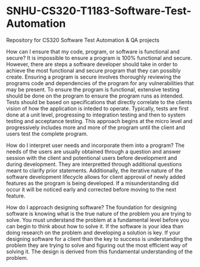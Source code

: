 # SNHU-CS320-T1183-Software-Test-Automation
Repository for CS320 Software Test Automation &amp; QA projects

How can I ensure that my code, program, or software is functional and secure?
It is impossible to ensure a program is 100% functional and secure. However, there are steps a software developer should take in order to achieve the most functional and secure program that they can possibly create. Ensuring a program is secure involves thoroughly reviewing the programs code and dependencies of the program for any vulnerabilities that may be present. To ensure the program is functional, extensive testing should be done on the program to ensure the program runs as intended. Tests should be based on specifications that directly correlate to the clients vision of how the application is inteded to operate. Typically, tests are first done at a unit level, progressing to integration testing and then to system testing and acceptance testing. This approach begins at the micro level and progressively includes more and more of the program until the client and users test the complete program.   

How do I interpret user needs and incorporate them into a program?
The needs of the users are usually obtained through a question and answer session with the client and potentional users before development and during development. They are interpretted through additional questions meant to clarify prior statements. Additionally, the iterative nature of the software development lifecycle allows for client approval of newly added features as the program is being developed. If a misunderstanding did occur it will be noticed early and corrected before moving to the next feature.  

How do I approach designing software?
The foundation for designing software is knowing what is the true nature of the problem you are trying to solve. You must understand the problem at a fundamental level before you can begin to think about how to solve it. If the software is your idea than doing research on the problem and developing a solution is key. If your designing software for a client than the key to success is understanding the problem they are trying to solve and figuring out the most efficient way of solving it. The design is derived from this fundamental understanding of the problem.
